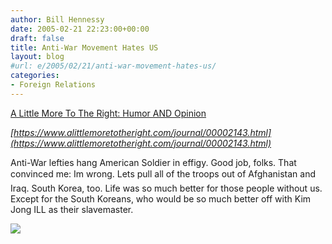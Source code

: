 ```yaml
---
author: Bill Hennessy
date: 2005-02-21 22:23:00+00:00
draft: false
title: Anti-War Movement Hates US
layout: blog
#url: e/2005/02/21/anti-war-movement-hates-us/
categories:
- Foreign Relations
---
```


[A Little More To The Right: Humor AND Opinion](https://www.alittlemoretotheright.com/journal/00002143.html)




_[https://www.alittlemoretotheright.com/journal/00002143.html](https://www.alittlemoretotheright.com/journal/00002143.html)_







Anti-War lefties hang American Soldier in effigy. Good job, folks. That convinced me: Im wrong. Lets pull all of the troops out of Afghanistan and Iraq. South Korea, too. Life was so much better for those people without us. Except for the South Koreans, who would be so much better off with Kim Jong ILL as their slavemaster.




![](https://blog.billhennessy.com/aggbug.aspx?PostID=1174)

